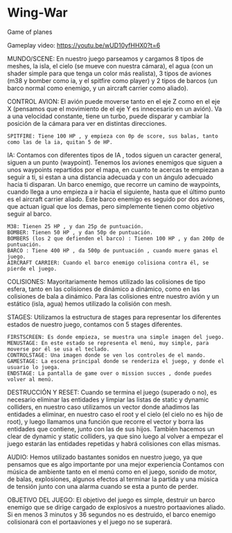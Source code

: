 # Wing-War
Game of planes

Gameplay video: https://youtu.be/wUD10yfHHX0?t=6

MUNDO/SCENE: En nuestro juego parseamos y cargamos 8 tipos de meshes, la isla, el cielo (se mueve con nuestra cámara),  el agua (con un shader simple para que tenga un color más realista), 3 tipos de aviones (m38 y bomber como ia, y el spitfire como player) y 2 tipos de barcos (un barco normal como enemigo, y un aircraft carrier como aliado). 

CONTROL AVION: El avión puede moverse tanto en el eje Z como en el eje X (pensamos que el movimiento de el eje Y es innecesario en un avión). Va a una velocidad constante, tiene un turbo, puede disparar y cambiar la posición de la cámara para ver en distintas direcciones.

	SPITFIRE: Tiene 100 HP , y empieza con 0p de score, sus balas, tanto como las de la ia, quitan 5 de HP.

IA: Contamos con diferentes tipos de IA , todos siguen un caracter general, siguen a un punto (waypoint). Tenemos los aviones enemigos que siguen a unos waypoints repartidos por el mapa, en cuanto te acercas te empiezan a seguir a ti, si estan a una distancia adecuada y con un ángulo adecuado hacia ti disparan. Un barco enemigo, que recorre un camino de waypoints, cuando llega a uno empieza a ir hacia el siguiente, hasta que el último punto es el aircraft carrier aliado. Este barco enemigo es seguido por dos aviones, que actuan igual que los demas, pero simplemente tienen como objetivo seguir al barco.

	M38: Tienen 25 HP , y dan 25p de puntuación.
	BOMBER: Tienen 50 HP , y dan 50p de puntuación.
	BOMBERS (los 2 que defienden el barco) : Tienen 100 HP , y dan 200p de puntuación.
	BARCO : Tiene 400 HP , da 500p de puntuación , cuando muere ganas el juego.
	AIRCRAFT CARRIER: Cuando el barco enemigo colisiona contra él, se pierde el juego.


COLISIONES: Mayoritariamente hemos utilizado las colisiones de tipo esfera, tanto en las colisiones de dinámico a dinámico, como en las colisiones de bala a dinámico. Para las colisiones entre nuestro avión y un estático (isla, agua) hemos utilizado la colisión con mesh.

STAGES: Utilizamos la estructura de stages para representar los diferentes estados de nuestro juego, contamos con 5 stages diferentes.
	
	FIRSTSCREEN: Es donde empieza, se muestra una simple imagen del juego.
	MENUSTAGE: En este estado se representa el menú, muy simple, para moverse por él se usa el teclado.
	CONTROLSTAGE: Una imagen donde se ven los controles de el mando.
	GAMESTAGE: La escena principal donde se renderiza el juego, y donde el usuario lo juega.
	ENDSTAGE: La pantalla de game over o mission succes , donde puedes volver al menú.

DESTRUCCIÓN Y RESET: Cuando se termina el juego (superado o no), es necesario eliminar las entidades y limpiar las listas de static y dynamic colliders, en nuestro caso utilizamos un vector donde añadimos las entidades a eliminar, en nuestro caso el root y el cielo (el cielo no es hijo de root), y luego llamamos una función que recorre el vector y borra las entidades que contiene, junto con las de sus hijos. También hacemos un clear de dynamic y static colliders, ya que sino luego al volver a empezar el juego estarán las entidades repetidas y habrá colisiones con ellas mismas.

AUDIO: Hemos utilizado bastantes sonidos en nuestro juego, ya que pensamos que es algo importante por una mejor experiencia Contamos con música de ambiente tanto en el menú como en el juego, sonido de motor, de balas, explosiones,  algunos efectos al terminar la partida y una música de tensión junto con una alarma cuando se esta a punto de perder.

OBJETIVO DEL JUEGO: El objetivo del juego es simple, destruir un barco enemigo que se dirige cargado de explosivos a nuestro portaaviones aliado. Si en menos 3 minutos y 36 segundos no es destruido, el barco enemigo colisionará con el portaaviones y el juego no se superará.
